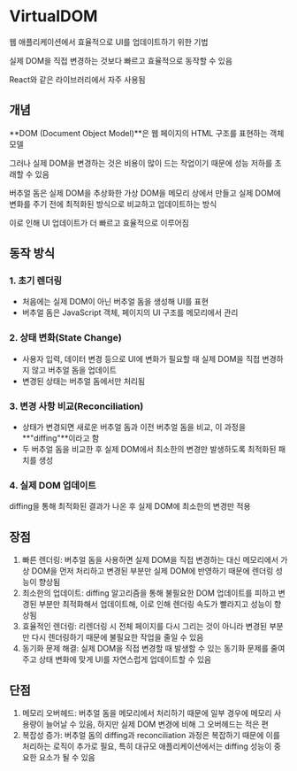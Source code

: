 # VirtualDOM

웹 애플리케이션에서 효율적으로 UI를 업데이트하기 위한 기법

실제 DOM을 직접 변경하는 것보다 빠르고 효율적으로 동작할 수 있음

React와 같은 라이브러리에서 자주 사용됨

## 개념

**DOM (Document Object Model)**은 웹 페이지의 HTML 구조를 표현하는 객체 모델

그러나 실제 DOM을 변경하는 것은 비용이 많이 드는 작업이기 때문에 성능 저하를 초래할 수 있음

버추얼 돔은 실제 DOM을 추상화한 가상 DOM을 메모리 상에서 만들고 실제 DOM에 변화를 주기 전에 최적화된 방식으로 비교하고 업데이트하는 방식

이로 인해 UI 업데이트가 더 빠르고 효율적으로 이루어짐

## 동작 방식

### 1. 초기 렌더링

- 처음에는 실제 DOM이 아닌 버추얼 돔을 생성해 UI를 표현
- 버추얼 돔은 JavaScript 객체, 페이지의 UI 구조를 메모리에서 관리

### 2. 상태 변화(State Change)

- 사용자 입력, 데이터 변경 등으로 UI에 변화가 필요할 때 실제 DOM을 직접 변경하지 않고 버추얼 돔을 업데이트
- 변경된 상태는 버추얼 돔에서만 처리됨

### 3. 변경 사항 비교(Reconciliation)

- 상태가 변경되면 새로운 버추얼 돔과 이전 버추얼 돔을 비교, 이 과정을 **"diffing"**이라고 함
- 두 버추얼 돔을 비교한 후 실제 DOM에서 최소한의 변경만 발생하도록 최적화된 패치를 생성

### 4. 실제 DOM 업데이트

diffing을 통해 최적화된 결과가 나온 후 실제 DOM에 최소한의 변경만 적용

## 장점

1. 빠른 렌더링: 버추얼 돔을 사용하면 실제 DOM을 직접 변경하는 대신 메모리에서 가상 DOM을 먼저 처리하고 변경된 부분만 실제 DOM에 반영하기 때문에 렌더링 성능이 향상됨
2. 최소한의 업데이트: diffing 알고리즘을 통해 불필요한 DOM 업데이트를 피하고 변경된 부분만 최적화해서 업데이트해, 이로 인해 렌더링 속도가 빨라지고 성능이 향상됨
3. 효율적인 렌더링: 리렌더링 시 전체 페이지를 다시 그리는 것이 아니라 변경된 부분만 다시 렌더링하기 때문에 불필요한 작업을 줄일 수 있음
4. 동기화 문제 해결: 실제 DOM을 직접 변경할 때 발생할 수 있는 동기화 문제를 줄여주고 상태 변화에 맞게 UI를 자연스럽게 업데이트할 수 있음

## 단점

1. 메모리 오버헤드: 버추얼 돔을 메모리에서 처리하기 때문에 일부 경우에 메모리 사용량이 늘어날 수 있음, 하지만 실제 DOM 변경에 비해 그 오버헤드는 적은 편
2. 복잡성 증가: 버추얼 돔의 diffing과 reconciliation 과정은 복잡하기 때문에 이를 처리하는 로직이 추가로 필요, 특히 대규모 애플리케이션에서는 diffing 성능이 중요한 요소가 될 수 있음
